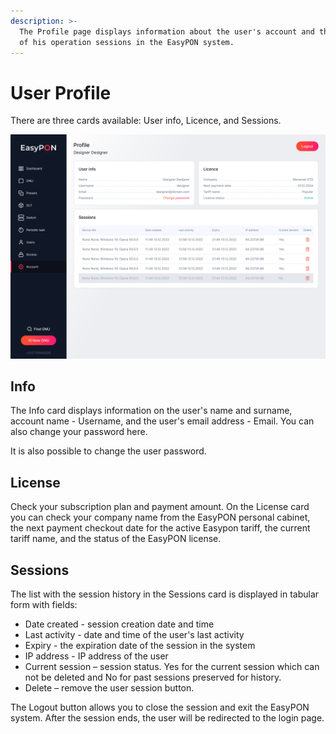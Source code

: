 ```yaml
---
description: >-
  The Profile page displays information about the user's account and the history
  of his operation sessions in the EasyPON system.
---
```


# User Profile

There are three cards available: User info, Licence, and Sessions.

![Profile page](../.gitbook/assets/Account.png)

## Info

The Info card displays information on the user's name and surname, account name - Username, and the user's email address - Email. You can also change your password here.

It is also possible to change the user password.

## License

Check your subscription plan and payment amount. On the License card you can check your company name from the EasyPON personal cabinet, the next payment checkout date for the active Easypon tariff, the current tariff name, and the status of the EasyPON license.

## Sessions

The list with the session history in the Sessions card is displayed in tabular form with fields:

* Date created - session creation date and time
* Last activity - date and time of the user's last activity
* Expiry - the expiration date of the session in the system
* IP address - IP address of the user
* Current session – session status. Yes for the current session which can not be deleted and No for past sessions preserved for history.
* Delete – remove the user session button.

The Logout button allows you to close the session and exit the EasyPON system. After the session ends, the user will be redirected to the login page.
